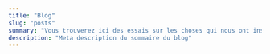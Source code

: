 ```yaml
---
title: "Blog"
slug: "posts"
summary: "Vous trouverez ici des essais sur les choses qui nous ont inspirés."
description: "Meta description du sommaire du blog"
---
```


